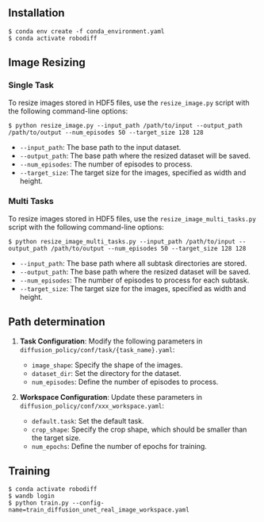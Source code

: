 ## Installation

```console 
$ conda env create -f conda_environment.yaml
$ conda activate robodiff
```

## Image Resizing


### Single Task
To resize images stored in HDF5 files, use the `resize_image.py` script with the following command-line options:

```shell
$ python resize_image.py --input_path /path/to/input --output_path /path/to/output --num_episodes 50 --target_size 128 128
```

- `--input_path`: The base path to the input dataset.
- `--output_path`: The base path where the resized dataset will be saved.
- `--num_episodes`: The number of episodes to process.
- `--target_size`: The target size for the images, specified as width and height.


### Multi Tasks
To resize images stored in HDF5 files, use the `resize_image_multi_tasks.py` script with the following command-line options:

```shell
$ python resize_image_multi_tasks.py --input_path /path/to/input --output_path /path/to/output --num_episodes 50 --target_size 128 128
```

- `--input_path`: The base path where all subtask directories are stored.
- `--output_path`: The base path where the resized dataset will be saved.
- `--num_episodes`: The number of episodes to process for each subtask.
- `--target_size`: The target size for the images, specified as width and height.


## Path determination

1. **Task Configuration**: Modify the following parameters in `diffusion_policy/conf/task/{task_name}.yaml`:
   - `image_shape`: Specify the shape of the images.
   - `dataset_dir`: Set the directory for the dataset.
   - `num_episodes`: Define the number of episodes to process.

2. **Workspace Configuration**: Update these parameters in `diffusion_policy/conf/xxx_workspace.yaml`:
   - `default.task`: Set the default task.
   - `crop_shape`: Specify the crop shape, which should be smaller than the target size.
   - `num_epochs`: Define the number of epochs for training.

## Training

```shell
$ conda activate robodiff
$ wandb login
$ python train.py --config-name=train_diffusion_unet_real_image_workspace.yaml
```
